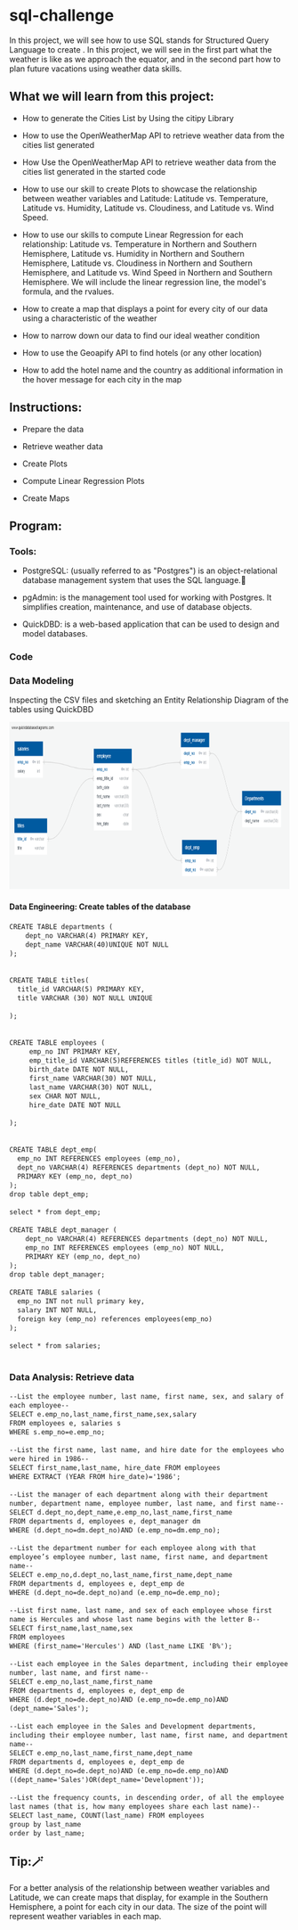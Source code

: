 # sql-challenge


In this project, we will see how to use SQL stands for Structured Query Language to create  .
In this project, we will see in the first part what the weather is like as we approach the equator, and in the second part how to plan future vacations using weather data skills.


## What we will learn from this project:

- How to generate the Cities List by Using the citipy Library
  
- How to use the OpenWeatherMap API to retrieve weather data from the cities list generated
  
- How Use the OpenWeatherMap API to retrieve weather data from the cities list generated in the started code
  
- How to use our skill to create Plots to showcase the relationship between weather variables and Latitude: Latitude vs. Temperature, Latitude vs. Humidity, Latitude vs. Cloudiness, and Latitude vs. Wind Speed.
  
- How to use our skills to compute Linear Regression for each relationship: Latitude vs. Temperature in Northern and Southern Hemisphere, Latitude vs. Humidity in Northern and Southern Hemisphere,
  Latitude vs. Cloudiness in Northern and Southern Hemisphere, and Latitude vs. Wind Speed in Northern and Southern Hemisphere.  We will include the linear regression line, the model's formula, and the rvalues.
  
- How to create a map that displays a point for every city of our data using a characteristic of the weather
  
- How to narrow down our data to find our ideal weather condition
  
- How to use the Geoapify API to find hotels (or any other location)
  
- How to add the hotel name and the country as additional information in the hover message for each city in the map
  
## Instructions:

- Prepare the data

- Retrieve weather data

- Create Plots

- Compute Linear Regression Plots

- Create Maps

## Program:

### Tools:

- PostgreSQL: (usually referred to as "Postgres") is an  object-relational database management system that uses the SQL language.🐘

- pgAdmin: is the management tool used for working with Postgres. It simplifies creation, maintenance, and use of database objects.
  
- QuickDBD: is a web-based application that can be used to design and model databases.


### Code 
### Data Modeling
Inspecting the CSV files and sketching an Entity Relationship Diagram of the tables using QuickDBD

<img src='EmployeeSQL/QuickDBD-Free Diagram.png' style ='width:700px;height:300px'/>


#### Data Engineering: Create tables of the database
```
CREATE TABLE departments (
	dept_no VARCHAR(4) PRIMARY KEY,
	dept_name VARCHAR(40)UNIQUE NOT NULL
);


CREATE TABLE titles(
  title_id VARCHAR(5) PRIMARY KEY,
  title VARCHAR (30) NOT NULL UNIQUE
  
);


CREATE TABLE employees (
	 emp_no INT PRIMARY KEY,
	 emp_title_id VARCHAR(5)REFERENCES titles (title_id) NOT NULL,
     birth_date DATE NOT NULL,
     first_name VARCHAR(30) NOT NULL,
     last_name VARCHAR(30) NOT NULL,
     sex CHAR NOT NULL,
     hire_date DATE NOT NULL
     
);


CREATE TABLE dept_emp(
  emp_no INT REFERENCES employees (emp_no),
  dept_no VARCHAR(4) REFERENCES departments (dept_no) NOT NULL,
  PRIMARY KEY (emp_no, dept_no)
);
drop table dept_emp;

select * from dept_emp;

CREATE TABLE dept_manager (
    dept_no VARCHAR(4) REFERENCES departments (dept_no) NOT NULL,
    emp_no INT REFERENCES employees (emp_no) NOT NULL,
    PRIMARY KEY (emp_no, dept_no)
);
drop table dept_manager;

CREATE TABLE salaries (
  emp_no INT not null primary key,
  salary INT NOT NULL,
  foreign key (emp_no) references employees(emp_no)
);

select * from salaries;


```
### Data Analysis: Retrieve data
```
--List the employee number, last name, first name, sex, and salary of each employee--
SELECT e.emp_no,last_name,first_name,sex,salary 
FROM employees e, salaries s
WHERE s.emp_no=e.emp_no;

--List the first name, last name, and hire date for the employees who were hired in 1986--
SELECT first_name,last_name, hire_date FROM employees
WHERE EXTRACT (YEAR FROM hire_date)='1986';

--List the manager of each department along with their department number, department name, employee number, last name, and first name--
SELECT d.dept_no,dept_name,e.emp_no,last_name,first_name
FROM departments d, employees e, dept_manager dm
WHERE (d.dept_no=dm.dept_no)AND (e.emp_no=dm.emp_no);

--List the department number for each employee along with that employee’s employee number, last name, first name, and department name--
SELECT e.emp_no,d.dept_no,last_name,first_name,dept_name 
FROM departments d, employees e, dept_emp de
WHERE (d.dept_no=de.dept_no)and (e.emp_no=de.emp_no);

--List first name, last name, and sex of each employee whose first name is Hercules and whose last name begins with the letter B--
SELECT first_name,last_name,sex 
FROM employees
WHERE (first_name='Hercules') AND (last_name LIKE 'B%');

--List each employee in the Sales department, including their employee number, last name, and first name--
SELECT e.emp_no,last_name,first_name
FROM departments d, employees e, dept_emp de
WHERE (d.dept_no=de.dept_no)AND (e.emp_no=de.emp_no)AND (dept_name='Sales');

--List each employee in the Sales and Development departments, including their employee number, last name, first name, and department name--
SELECT e.emp_no,last_name,first_name,dept_name
FROM departments d, employees e, dept_emp de
WHERE (d.dept_no=de.dept_no)AND (e.emp_no=de.emp_no)AND ((dept_name='Sales')OR(dept_name='Development'));

--List the frequency counts, in descending order, of all the employee last names (that is, how many employees share each last name)--
SELECT last_name, COUNT(last_name) FROM employees 
group by last_name
order by last_name;
```


## Tip:🪄

For a better analysis of the relationship between weather variables and Latitude, we can create maps that display, for example in the Southern Hemisphere, a point for each city in our data. The size of the point will represent weather variables in each map.


